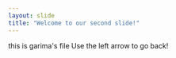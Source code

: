 ```yaml
---
layout: slide
title: "Welcome to our second slide!"
---
```

this is garima's file
Use the left arrow to go back!
